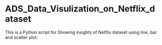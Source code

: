 # ADS_Data_Visulization_on_Netflix_dataset
This is a Python script for Showing insights of Netflix dataset using line, bar and scatter plot.
